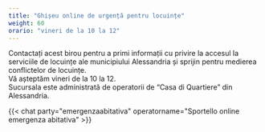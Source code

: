 ```yaml
---
title: "Ghișeu online de urgență pentru locuințe"
weight: 60
orario: "vineri de la 10 la 12"
---
```


Contactați acest birou pentru a primi informații cu privire la accesul la serviciile de locuințe ale municipiului Alessandria și sprijin pentru medierea conflictelor de locuințe.  
Vă așteptăm vineri de la 10 la 12.  
Sucursala este administrată de operatorii de “Casa di Quartiere” din Alessandria.

{{< chat party="emergenzaabitativa" operatorname="Sportello online emergenza abitativa" >}}
